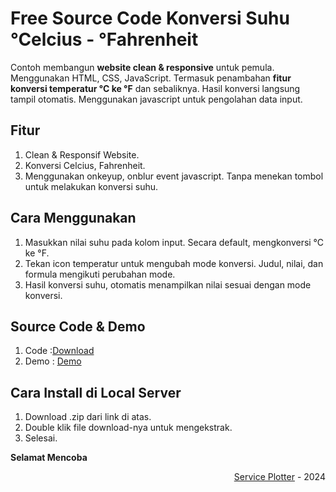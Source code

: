 # Free Source Code Konversi Suhu &deg;Celcius - &deg;Fahrenheit

Contoh membangun **website clean & responsive** untuk pemula. Menggunakan HTML, CSS, JavaScript. Termasuk penambahan **fitur konversi temperatur &deg;C ke &deg;F** dan sebaliknya. Hasil konversi langsung tampil otomatis. Menggunakan javascript untuk pengolahan data input.

## Fitur

1. Clean & Responsif Website.
2. Konversi Celcius, Fahrenheit.
3. Menggunakan onkeyup, onblur event javascript. Tanpa menekan tombol untuk melakukan konversi suhu.

## Cara Menggunakan

1. Masukkan nilai suhu pada kolom input. Secara default, mengkonversi &deg;C ke &deg;F.
2. Tekan icon temperatur untuk mengubah mode konversi. Judul, nilai, dan formula mengikuti perubahan mode.
3. Hasil konversi suhu, otomatis menampilkan nilai sesuai dengan mode konversi.

## Source Code & Demo

1. Code :[Download](https://github.com/revou-fundamental-course/15-apr-24-ServicePlotter)
2. Demo : [Demo](https://serviceplotter.github.io)

## Cara Install di Local Server

1. Download .zip dari link di atas.
2. Double klik file download-nya untuk mengekstrak.
3. Selesai.

**Selamat Mencoba**

<div align="right">
    <a href="https://service-plotter.net" target="_blank">Service Plotter</a> - 2024<br>
</div>
